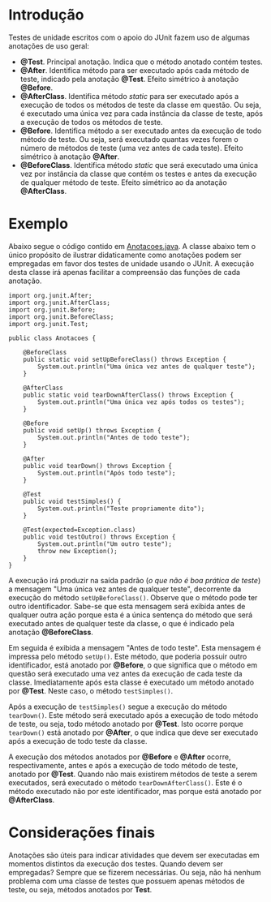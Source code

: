 # Introdução #

Testes de unidade escritos com o apoio do JUnit fazem uso de algumas anotações de uso geral:

  * **@Test**. Principal anotação. Indica que o método anotado contém testes.
  * **@After**. Identifica método para ser executado após cada método de teste, indicado pela anotação **@Test**. Efeito simétrico à anotação **@Before**.
  * **@AfterClass**. Identifica método _static_ para ser executado após a execução de todos os métodos de teste da classe em questão. Ou seja, é executado uma única vez para cada instância da classe de teste, após a execução de todos os métodos de teste.
  * **@Before**. Identifica método a ser executado antes da execução de todo método de teste. Ou seja, será executado quantas vezes forem o número de métodos de teste (uma vez antes de cada teste). Efeito simétrico à anotação **@After**.
  * **@BeforeClass**. Identifica método _static_ que será executado uma única vez por instância da classe que contém os testes e antes da execução de qualquer método de teste. Efeito simétrico ao da anotação **@AfterClass**.


# Exemplo #

Abaixo segue o código contido em [Anotacoes.java](http://exemplos.googlecode.com/svn/trunk/junit/src/Anotacoes.java). A classe abaixo tem o único propósito de ilustrar didaticamente como anotações podem ser empregadas em favor dos testes de unidade usando o JUnit. A execução desta classe irá apenas facilitar a compreensão das funções de cada anotação.

```
import org.junit.After;
import org.junit.AfterClass;
import org.junit.Before;
import org.junit.BeforeClass;
import org.junit.Test;

public class Anotacoes {

    @BeforeClass
    public static void setUpBeforeClass() throws Exception {
        System.out.println("Uma única vez antes de qualquer teste");
    }

    @AfterClass
    public static void tearDownAfterClass() throws Exception {
        System.out.println("Uma única vez após todos os testes");
    }

    @Before
    public void setUp() throws Exception {
        System.out.println("Antes de todo teste");
    }

    @After
    public void tearDown() throws Exception {
        System.out.println("Após todo teste");
    }
	
    @Test
    public void testSimples() {
        System.out.println("Teste propriamente dito");
    }
	
    @Test(expected=Exception.class)
    public void testOutro() throws Exception {
        System.out.println("Um outro teste");
        throw new Exception();
    }
}
```

A execução irá produzir na saída padrão (_o que não é boa prática de teste_) a mensagem "Uma única vez antes de qualquer teste", decorrente da execução do método `setUpBeforeClass()`. Observe que o método pode ter outro identificador. Sabe-se que esta mensagem será exibida antes de qualquer outra ação porque esta é a única sentença do método que será executado antes de qualquer teste da classe, o que é indicado pela anotação **@BeforeClass**.

Em seguida é exibida a mensagem "Antes de todo teste". Esta mensagem é impressa pelo método `setUp()`. Este método, que poderia possuir outro identificador, está anotado por **@Before**, o que significa que o método em questão será executado uma vez antes da execução de cada teste da classe. Imediatamente após esta classe é executado um método anotado por **@Test**. Neste caso, o método `testSimples()`.

Após a execução de `testSimples()` segue a execução do método `tearDown()`. Este método será executado após a execução de todo método de teste, ou seja, todo método anotado por **@Test**. Isto ocorre porque `tearDown()` está anotado por **@After**, o que indica que deve ser executado após a execução de todo teste da classe.

A execução dos métodos anotados por **@Before** e **@After** ocorre, respectivamente, antes e após a execução de todo método de teste, anotado por **@Test**. Quando não mais existirem métodos de teste a serem executados, será executado o método `tearDownAfterClass()`. Este é o método executado não por este identificador, mas porque está anotado por **@AfterClass**.

# Considerações finais #
Anotações são úteis para indicar atividades que devem ser executadas em momentos distintos da execução dos testes. Quando devem ser empregadas? Sempre que se fizerem necessárias. Ou seja, não há nenhum problema com uma classe de testes que possuem apenas métodos de teste, ou seja, métodos anotados por **Test**.